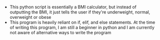 * This python script is essentially a BMI calculator, but instead of outputting the BMI, it just tells the user if they're underweight, normal, overweight or obese
* This program is heavily reliant on if, elif, and else statements. At the time of writing this program, I am still a beginner in python and I am currently not aware of alternative ways to write the program
